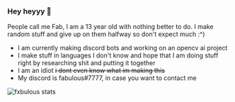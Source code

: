 ### Hey heyyy 👋

People call me Fab, I am a 13 year old with nothing better to do.
I make random stuff and give up on them halfway so don't expect much :^)

- I am currently making discord bots and working on an opencv ai project
- I make stuff in languages I don't know and hope that I am doing stuff right by researching shit and putting it together
- I am an idiot ~~i dont even know what im making this~~
- My discord is fabulous#7777, in case you want to contact me 

![fxbulous stats](https://github-readme-stats.vercel.app/api?username=fxbulous&theme=dark&show_icons=true)

